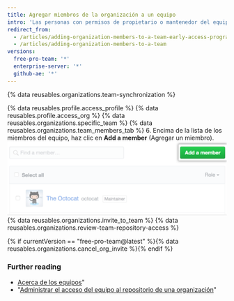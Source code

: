 ```yaml
---
title: Agregar miembros de la organización a un equipo
intro: 'Las personas con permisos de propietario o mantenedor del equipo pueden agregar miembros de la organización a los equipos. Las personas con permisos de administrador también pueden {% if currentVersion == "free-pro-team@latest" %}invitar a personas que no sean miembros para que se unan{% else %}agregar a personas que no sean miembros para que se unan{% endif %} a un equipo y a la organización.'
redirect_from:
  - /articles/adding-organization-members-to-a-team-early-access-program/
  - /articles/adding-organization-members-to-a-team
versions:
  free-pro-team: '*'
  enterprise-server: '*'
  github-ae: '*'
---
```


{% data reusables.organizations.team-synchronization %}

{% data reusables.profile.access_profile %}
{% data reusables.profile.access_org %}
{% data reusables.organizations.specific_team %}
{% data reusables.organizations.team_members_tab %}
6. Encima de la lista de los miembros del equipo, haz clic en **Add a member** (Agregar un miembro). ![Botón Add member (Agregar miembro)](/assets/images/help/teams/add-member-button.png)
{% data reusables.organizations.invite_to_team %}
{% data reusables.organizations.review-team-repository-access %}

{% if currentVersion == "free-pro-team@latest" %}{% data reusables.organizations.cancel_org_invite %}{% endif %}

### Further reading

- [Acerca de los equipos](/articles/about-teams)"
- "[Administrar el acceso del equipo al repositorio de una organización](/articles/managing-team-access-to-an-organization-repository)"
